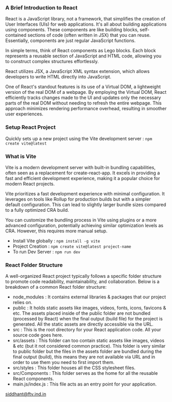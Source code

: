 ### A Brief Introduction to React
React is a JavaScript library, not a framework, that simplifies the creation of User Interfaces (UIs) for web applications. It's all about building applications using components. These components are like building blocks, self-contained sections of code (often written in JSX) that you can reuse. Essentially, components are just regular JavaScript functions.

In simple terms, think of React components as Lego blocks. Each block represents a reusable section of JavaScript and HTML code, allowing you to construct complex structures effortlessly.

React utilizes JSX, a JavaScript XML syntax extension, which allows developers to write HTML directly into JavaScript.

One of React's standout features is its use of a Virtual DOM, a lightweight version of the real DOM of a webpage. By employing the Virtual DOM, React efficiently tracks changes made to the UI and updates only the necessary parts of the real DOM without needing to refresh the entire webpage. This approach minimizes rendering performance overhead, resulting in smoother user experiences.

### Setup React Project
Quickly sets up a new project using the Vite development server : `npm create vite@latest`

### What is Vite
Vite is a modern development server with built-in bundling capabilities, often seen as a replacement for create-react-app. It excels in providing a fast and efficient development experience, making it a popular choice for modern React projects.

Vite prioritizes a fast development experience with minimal configuration. It leverages on tools like Rollup for production builds but with a simpler default configuration. This can lead to slightly larger bundle sizes compared to a fully optimized CRA build.

You can customize the bundling process in Vite using plugins or a more advanced configuration, potentially achieving similar optimization levels as CRA. However, this requires more manual setup.

- Install Vite globally : `npm install -g vite`
- Project Creation : `npm create vite@latest project-name`
- To run Dev Server : `npm run dev`

### React Folder Structure
A well-organized React project typically follows a specific folder structure to promote code readability, maintainability, and collaboration. Below is a breakdown of a common React folder structure:

- node_modules : It contains external libraries & packages that our project relies on.
- public : It holds static assets like images, videos, fonts, icons, favicons & etc. The assets placed inside of the public folder are not bundled (processed by React) when the final output (build file) for the project is generated. All the static assets are directly accessible via the URL.
- src : This is the root directory for your React application code. All your source code goes here.
- src/assets : This folder can too contain static assets like images, videos & etc (but it not considered common practice). This folder is very similar to public folder but the files in the assets folder are bundled during the final output (build), this means they are not available via URL and in order to use them you need to first import them.
- src/styles : This folder houses all the CSS stylesheet files.
- src/Components : This folder serves as the home for all the reusable React components.
- main.js/index.js : This file acts as an entry point for your application.


































siddhant@ftv.ind.in